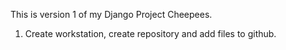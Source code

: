 This is version 1 of my Django Project Cheepees.

1) Create workstation, create repository and add files to github.